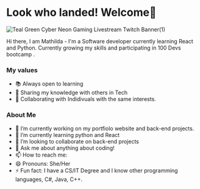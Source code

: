 #  Look who landed! Welcome🔮
![Teal Green Cyber Neon Gaming Livestream Twitch Banner(1)](https://user-images.githubusercontent.com/61581315/179823280-1edacd49-40e6-47aa-bdc4-b93af9d70a79.png)

Hi there, I am Mathilda - I'm a Software developer currently learning React and Python. Currently growing my skills and participating in 100 Devs bootcamp .



### My values
- 📚 Always open to learning
- 🔮 Sharing my knowledge with others in Tech
- 🙌 Collaborating with Indidivuals with the same interests.

### About Me

- 🔭 I’m currently working on my portfiolo website and back-end projects.
- 🌱 I’m currently learning python and React
- 👯 I’m looking to collaborate on back-end projects
- 💬 Ask me about anything about coding!
- 📫 How to reach me: 
- 😄 Pronouns: She/Her
- ⚡ Fun fact:  I have a CS/IT Degree and I know other programming languages, C#, Java, C++.


